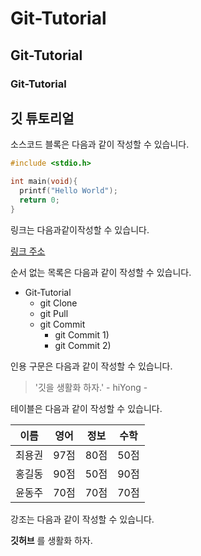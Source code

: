 # Git-Tutorial
## Git-Tutorial
### Git-Tutorial

## 깃 튜토리얼

소스코드 블록은 다음과 같이 작성할 수 있습니다.

```c
#include <stdio.h>

int main(void){
  printf("Hello World");
  return 0;
}
```

링크는 다음과같이작성할 수 있습니다.

[링크 주소](https://www.naver.com)

순서 없는 목록은 다음과 같이 작성할 수 있습니다.

* Git-Tutorial
  * git Clone
  * git Pull
  * git Commit
    * git Commit 1)
    * git Commit 2)
    
인용 구문은 다음과 같이 작성할 수 있습니다.

> '깃을 생활화 하자.' - hiYong -

테이블은 다음과 같이 작성할 수 있습니다.

이름|영어|정보|수학
---|---|---|---|
최용권|97점|80점|50점|
홍길동|90점|50점|90점|
윤동주|70점|70점|70점|

강조는 다음과 같이 작성할 수 있습니다.

**깃허브** 를 생활화 하자.
